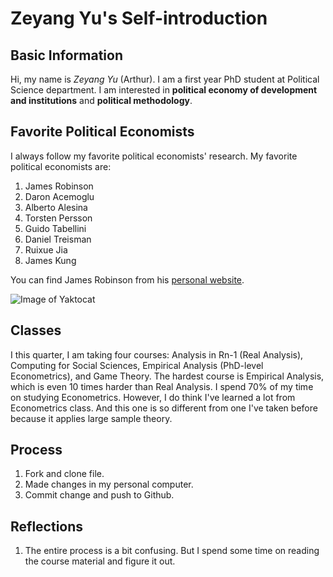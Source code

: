 # Zeyang Yu's Self-introduction

## Basic Information
Hi, my name is *Zeyang Yu* (Arthur). I am a first year PhD student at Political Science department. I am interested in **political economy of development and institutions** and **political methodology**.

## Favorite Political Economists
I always follow my favorite political economists' research. My favorite political economists are:
1. James Robinson
1. Daron Acemoglu
1. Alberto Alesina
1. Torsten Persson
1. Guido Tabellini
1. Daniel Treisman
1. Ruixue Jia
1. James Kung

You can find James Robinson from his [personal website](http://scholar-harris.uchicago.edu/jamesrobinson/biocv).

![Image of Yaktocat](https://www.google.com/search?safe=strict&biw=1280&bih=615&tbm=isch&sa=1&q=james+robinson+econ&oq=james+robinson+econ&gs_l=psy-ab.3...2178.2817.0.3032.5.5.0.0.0.0.160.503.3j2.5.0....0...1.1.64.psy-ab..0.2.253...0i19k1j0i30i19k1j0i8i30i19k1.0.Ga__8OmHFNo#imgrc=R7bgiEXbR5qkfM:)

## Classes
I this quarter, I am taking four courses: Analysis in Rn-1 (Real Analysis), Computing for Social Sciences, Empirical Analysis (PhD-level Econometrics), and Game Theory. The hardest course is Empirical Analysis, which is even 10 times harder than Real Analysis. I spend 70% of my time on studying Econometrics. However, I do think I've learned a lot from Econometrics class. And this one is so different from one I've taken before because it applies large sample theory.

## Process
1. Fork and clone file.
1. Made changes in my personal computer.
1. Commit change and push to Github.

## Reflections
1. The entire process is a bit confusing. But I spend some time on reading the course material and figure it out.
